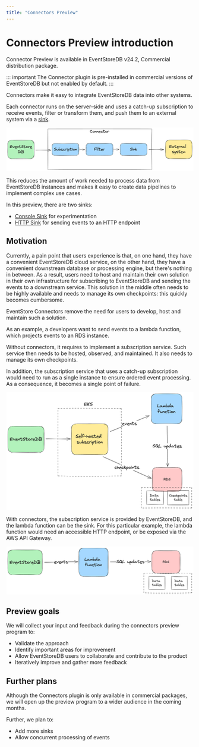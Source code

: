 ```yaml
---
title: "Connectors Preview"
---
```


# Connectors Preview introduction 

<Badge text="Commercial" type="warning" vertical="middle"/>

Connector Preview is available in EventStoreDB v24.2, Commercial distribution package.

::: important
The Connector plugin is pre-installed in commercial versions of EventStoreDB but not enabled by default. 
:::

Connectors make it easy to integrate EventStoreDB data into other systems.

Each connector runs on the server-side and uses a catch-up subscription to receive events, filter or transform them, and push them to an external system via a [sink](https://en.wikipedia.org/wiki/Sink_(computing)).

![Connectors Anatomy](./images/connector-anatomy.png)

This reduces the amount of work needed to process data from EventStoreDB instances and makes it easy to create data pipelines to implement complex use cases.

In this preview, there are two sinks:

- [Console Sink](./sinks.md#console-sink) for experimentation
- [HTTP Sink](./sinks.md#http-sink) for sending events to an HTTP endpoint

## Motivation

Currently, a pain point that users experience is that, on one hand, they have a convenient EventStoreDB cloud service, on the other hand, they have a convenient downstream database or processing engine, but there's nothing in between. As a result, users need to host and maintain their own
solution in their own infrastructure for subscribing to EventStoreDB and
sending the events to a downstream service. This solution in the middle often needs to be highly available and needs to manage its own checkpoints: this quickly becomes cumbersome.

EventStore Connectors remove the need for users to develop, host and maintain such a solution.

As an example, a developers want to send events to a lambda function, which projects events to an RDS instance.

Without connectors, it requires to implement a subscription service. Such service then needs to be hosted, observed, and maintained. It also needs to manage its own checkpoints.

In addition, the subscription service that uses a catch-up subscription would need to run as a single instance to ensure ordered event processing. As a consequence, it becomes a single point of failure.

![Example with EKS and Lambda](./images/example-lambda-eks.png)

With connectors, the subscription service is provided by EventStoreDB, and the lambda function can be the sink. For this particular example, the lambda function would need an accessible HTTP endpoint, or be exposed via the AWS API Gateway.

![Example with Connector and Lambda](./images/example-lambda-connector.png)

## Preview goals

We will collect your input and feedback during the connectors preview program to:

* Validate the approach
* Identify important areas for improvement
* Allow EventStoreDB users to collaborate and contribute to the product
* Iteratively improve and gather more feedback

## Further plans

Although the Connectors plugin is only available in commercial packages, we will open up the preview program to a wider audience in the coming months.

Further, we plan to:
* Add more sinks
* Allow concurrent processing of events





